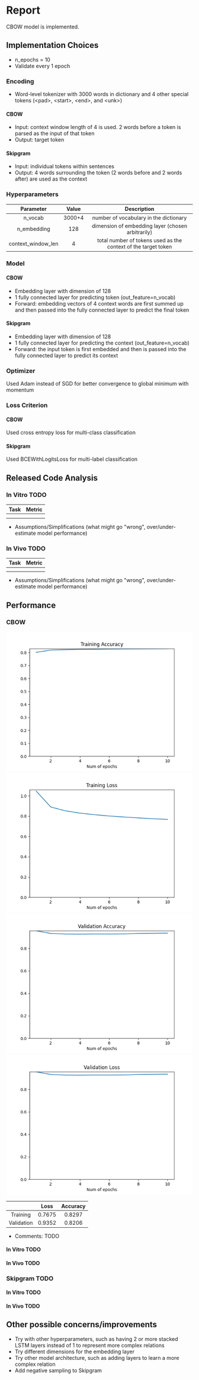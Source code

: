 # Report
CBOW model is implemented.

## Implementation Choices
- n_epochs = 10
- Validate every 1 epoch

### Encoding
- Word-level tokenizer with 3000 words in dictionary and 4 other special tokens (\<pad\>, \<start\>, \<end\>, and \<unk\>)
#### CBOW
- Input: context window length of 4 is used. 2 words before a token is parsed as the input of that token
- Output: target token
#### Skipgram
- Input: individual tokens within sentences
- Output: 4 words surrounding the token (2 words before and 2 words after) are used as the context

### Hyperparameters
| Parameter | Value | Description |
|:---------:|:-----:|:-----------:|
| n_vocab | 3000+4 | number of vocabulary in the dictionary
| n_embedding | 128 | dimension of embedding layer (chosen arbitrarily)
| context_window_len | 4 | total number of tokens used as the context of the target token

### Model
#### CBOW
- Embedding layer with dimension of 128
- 1 fully connected layer for predicting token (out_feature=n_vocab)
- Forward: embedding vectors of 4 context words are first summed up and then passed into the fully connected layer to predict the final token

#### Skipgram
- Embedding layer with dimension of 128
- 1 fully connected layer for predicting the context (out_feature=n_vocab)
- Forward: the input token is first embedded and then is passed into the fully connected layer to predict its context

### Optimizer
Used Adam instead of SGD for better convergence to global minimum with momentum

### Loss Criterion
#### CBOW
Used cross entropy loss for multi-class classification
#### Skipgram
Used BCEWithLogitsLoss for multi-label classification


## Released Code Analysis
### In Vitro TODO
|   Task   | Metric |
|:--------:|:--------:|
|    |    | 
|    |    |
- Assumptions/Simplifications (what might go "wrong", over/under-estimate model performance)

### In Vivo TODO
|   Task   | Metric |
|:--------:|:--------:|
|    |    | 
|    |    |
- Assumptions/Simplifications (what might go "wrong", over/under-estimate model performance)

## Performance
### CBOW
![CBOW_train_acc](output_graphs/training_acc(CBOW).png)
![CBOW_train_loss](output_graphs/training_loss(CBOW).png)
![CBOW_val_acc](output_graphs/validation_acc(CBOW).png)
![CBOW_val_loss](output_graphs/validation_loss(CBOW).png)

|                   |   Loss   | Accuracy |
|:-----------------:|:--------:|:--------:|
|     Training      | 0.7675   |  0.8297  | 
|    Validation     | 0.9352   |  0.8206  |

- Comments: TODO

#### In Vitro TODO
#### In Vivo TODO

### Skipgram TODO
#### In Vitro TODO
#### In Vivo TODO


## Other possible concerns/improvements
- Try with other hyperparameters, such as having 2 or more stacked LSTM layers instead of 1 to represent more complex relations
- Try different dimensions for the embedding layer
- Try other model architecture, such as adding layers to learn a more complex relation
- Add negative sampling to Skipgram